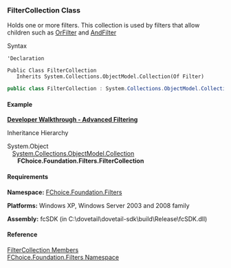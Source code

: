 ﻿### FilterCollection Class

Holds one or more filters. This collection is used by filters that allow children such as [OrFilter](fcSDK~FChoice.Foundation.Filters.OrFilter.md) and [AndFilter](fcSDK~FChoice.Foundation.Filters.AndFilter.md)

Syntax

```vbnet
'Declaration

Public Class FilterCollection 
   Inherits System.Collections.ObjectModel.Collection(Of Filter)
```

```csharp
public class FilterCollection : System.Collections.ObjectModel.Collection<Filter> 
```

#### Example

[**Developer Walkthrough - Advanced Filtering**](/articles/walkthroughs/filtering.md)

Inheritance Hierarchy

System.Object  
   [System.Collections.ObjectModel.Collection<T>](#)  
      **FChoice.Foundation.Filters.FilterCollection**  

#### Requirements

**Namespace:** [FChoice.Foundation.Filters](fcSDK~FChoice.Foundation.Filters_namespace.md)

**Platforms:** Windows XP, Windows Server 2003 and 2008 family

**Assembly:** fcSDK (in C:\\dovetail\\dovetail-sdk\\build\\Release\\fcSDK.dll)

#### Reference

[FilterCollection Members](fcSDK~FChoice.Foundation.Filters.FilterCollection_members.md)  
[FChoice.Foundation.Filters Namespace](fcSDK~FChoice.Foundation.Filters_namespace.md)